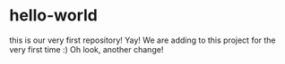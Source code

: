 # hello-world
this is our very first repository! Yay!
We are adding to this project for the very first time :)
Oh look, another change!
